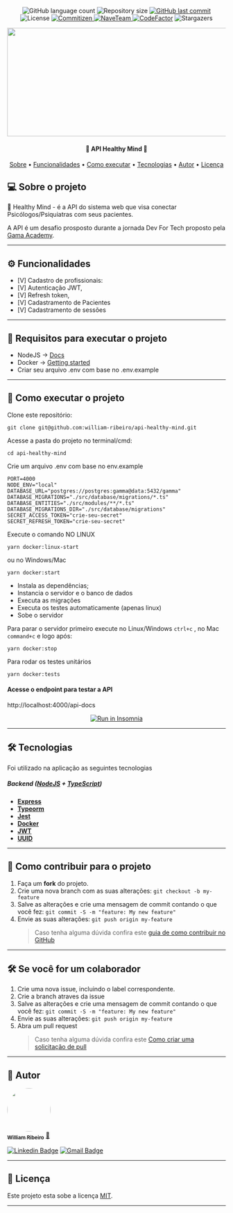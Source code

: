 <p align="center">
  <img alt="GitHub language count" src="https://img.shields.io/github/languages/count/william-ribeiro/api-healthy-mind?color=%2304D361">
  <img alt="Repository size" src="https://img.shields.io/github/repo-size/william-ribeiro/api-healthy-mind">
  <a href="https://github.com/william-ribeiro/api-healthy-mind/commits/main">
    <img alt="GitHub last commit" src="https://img.shields.io/github/last-commit/william-ribeiro/api-healthy-mind">
  </a>    
   <img alt="License" src="https://img.shields.io/badge/license-MIT-brightgreen">
  <a href="http://commitizen.github.io/cz-cli/">
    <img alt="Commitizen" src="https://img.shields.io/badge/commitizen-friendly-brightgreen.svg"> 
    </a>
  <a href="https://www.gama.academy/gama-station">
    <img alt="NaveTeam" src="https://img.shields.io/badge/Gama-Academy-%237159c1?style=flat&logo=ghost">
    </a>    
  <a href="https://github.com/william-ribeiro/api-healthy-mind/stargazers">
  <a href="https://www.codefactor.io/repository/github/william-ribeiro/api-healthy-mind"><img src="https://www.codefactor.io/repository/github/william-ribeiro/api-healthy-mind/badge" alt="CodeFactor" /></a>
    <img alt="Stargazers" src="https://img.shields.io/github/stars/william-ribeiro/api-healthy-mind?style=social">
  </a>
    
  <div align="center" style="margin-bottom: 20px;">
<img src="https://e3ba6e8732e83984.cdn.gocache.net/uploads/image/file/2538167/large_1921aa6c4ada2058f41bf79d80b1e22c.png" alt="" width="700" height="250"/>
</div>

</p>

<h4 align="center"> 
	🚧  API Healthy Mind 🚧
</h4>

<p align="center">
 <a href="#-sobre-o-projeto">Sobre</a> •
 <a href="#-funcionalidades">Funcionalidades</a> • 
 <a href="#-como-executar-o-projeto">Como executar</a> • 
 <a href="#-tecnologias">Tecnologias</a> •  
 <a href="#-autor">Autor</a> • 
 <a href="#user-content--licença">Licença</a>
</p>

## 💻 Sobre o projeto

🚀 Healthy Mind - é a API do sistema web que visa conectar Psicólogos/Psiquiatras com seus pacientes.

A API é um desafio prosposto durante a jornada Dev For Tech proposto pela [Gama Academy](https://www.gama.academy/).

---

## ⚙️ Funcionalidades

- [V] Cadastro de profissionais:
- [V] Autenticação JWT,
- [V] Refresh token,
- [V] Cadastramento de Pacientes
- [V] Cadastramento de sessões

---

## 🚧 Requisitos para executar o projeto

- NodeJS -> [Docs](https://nodejs.org/en/docs/)
- Docker -> [Getting started](https://docs.docker.com/get-started/)
- Criar seu arquivo .env com base no .env.example

---

## 🚀 Como executar o projeto

Clone este repositório:

```console
git clone git@github.com:william-ribeiro/api-healthy-mind.git
```

Acesse a pasta do projeto no terminal/cmd:

```console
cd api-healthy-mind
```

Crie um arquivo .env com base no env.example

```console
PORT=4000
NODE_ENV="local"
DATABASE_URL="postgres://postgres:gamma@data:5432/gamma"
DATABASE_MIGRATIONS="./src/database/migrations/*.ts"
DATABASE_ENTITIES="./src/modules/**/*.ts"
DATABASE_MIGRATIONS_DIR="./src/database/migrations"
SECRET_ACCESS_TOKEN="crie-seu-secret"
SECRET_REFRESH_TOKEN="crie-seu-secret"
```

Execute o comando NO LINUX 
```console 
yarn docker:linux-start
``` 
ou no Windows/Mac 
```console 
yarn docker:start
``` 

- Instala as dependências;
- Instancia o servidor e o banco de dados
- Executa as migrações
- Executa os testes automaticamente (apenas linux)
- Sobe o servidor


Para parar o servidor primeiro execute no Linux/Windows `ctrl+c` , no Mac `command+c` e logo após:

```console
yarn docker:stop
```

Para rodar os testes unitários
```console
yarn docker:tests
```

#### Acesse o endpoint para testar a API

http://localhost:4000/api-docs

<p align="center">
  <a href="https://github.com/william-ribeiro/api-healthy-mind/blob/develop/Insomnia_api_collection.yaml" target="_blank"><img src="https://insomnia.rest/images/run.svg" alt="Run in Insomnia"></a>
</p>

---

## 🛠 Tecnologias

Foi utilizado na aplicação as seguintes tecnologias

##### [](https://github.com/william-ribeiro/api-healthy-mind#backend-nodejs--typescript)**Backend** ([NodeJS](https://nodejs.org/en/) + [TypeScript](https://www.typescriptlang.org/))

- **[Express](https://expressjs.com/)**
- **[Typeorm](https://typeorm.io/#/)**
- **[Jest](https://jestjs.io/pt-BR/)**
- **[Docker](v)**
- **[JWT](https://jwt.io/)**
- **[UUID](https://www.uuidgenerator.net/)**

---

## 💪 Como contribuir para o projeto

1. Faça um **fork** do projeto.
2. Crie uma nova branch com as suas alterações: `git checkout -b my-feature`
3. Salve as alterações e crie uma mensagem de commit contando o que você fez: `git commit -S -m "feature: My new feature"`
4. Envie as suas alterações: `git push origin my-feature`
   > Caso tenha alguma dúvida confira este [guia de como contribuir no GitHub](https://docs.github.com/pt/get-started/quickstart/contributing-to-projects)

---

## 🛠 Se você for um colaborador

1. Crie uma nova issue, incluindo o label correspondente.
2. Crie a branch atraves da issue
3. Salve as alterações e crie uma mensagem de commit contando o que você fez: `git commit -S -m "feature: My new feature"`
4. Envie as suas alterações: `git push origin my-feature`
5. Abra um pull request
   > Caso tenha alguma dúvida confira este [Como criar uma solicitação de pull](https://docs.github.com/pt/pull-requests/collaborating-with-pull-requests/proposing-changes-to-your-work-with-pull-requests/creating-a-pull-request)

---

## 🦸 Autor

<a href="https://github.com/william-ribeiro/">
 <img style="border-radius: 50%;" src="https://avatars.githubusercontent.com/u/60985185?s=460&u=389f6878e2b972d3f66348a698c7ecfbbb245582&v=4" width="100px;" alt=""/>
 <br />
 <sub><b>William Ribeiro</b></sub></a> <a href="https://blog.rocketseat.com.br/author/thiago/" title="AlunoRocketseat">🚀</a>
 <br />

[![Linkedin Badge](https://img.shields.io/badge/-William-blue?style=flat-square&logo=Linkedin&logoColor=white&link=https://www.linkedin.com/in/william-ribeiro-0b5ab911a/)](https://www.linkedin.com/in/william-ribeiro-0b5ab911a/)
[![Gmail Badge](https://img.shields.io/badge/-sbrdigital15@gmail.com-c14438?style=flat-square&logo=Gmail&logoColor=white&link=mailto:sbrdigital15@gmail.com)](mailto:sbrdigital15@gmail.com)

---

## 📝 Licença

Este projeto esta sobe a licença [MIT](./LICENSE).

---
